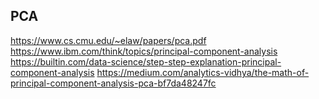 ## PCA
https://www.cs.cmu.edu/~elaw/papers/pca.pdf
https://www.ibm.com/think/topics/principal-component-analysis
https://builtin.com/data-science/step-step-explanation-principal-component-analysis
https://medium.com/analytics-vidhya/the-math-of-principal-component-analysis-pca-bf7da48247fc
